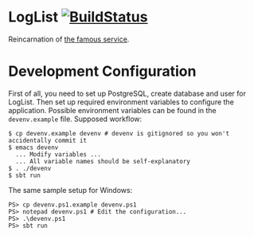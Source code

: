 # LogList [![BuildStatus](https://travis-ci.org/codingteam/loglist.png?branch=master)](https://travis-ci.org/codingteam/loglist)

Reincarnation of [the famous service](http://loglist.herokuapp.com/).

# Development Configuration #

First of all, you need to set up PostgreSQL, create database and user
for LogList. Then set up required environment variables to configure
the application. Possible environment variables can be found in the
`devenv.example` file. Supposed workflow:

    $ cp devenv.example devenv # devenv is gitignored so you won't accidentally commit it 
    $ emacs devenv
      ... Modify variables ...
      ... All variable names should be self-explanatory
    $ . ./devenv
    $ sbt run

The same sample setup for Windows:

	PS> cp devenv.ps1.example devenv.ps1
	PS> notepad devenv.ps1 # Edit the configuration...
	PS> .\devenv.ps1
	PS> sbt run
